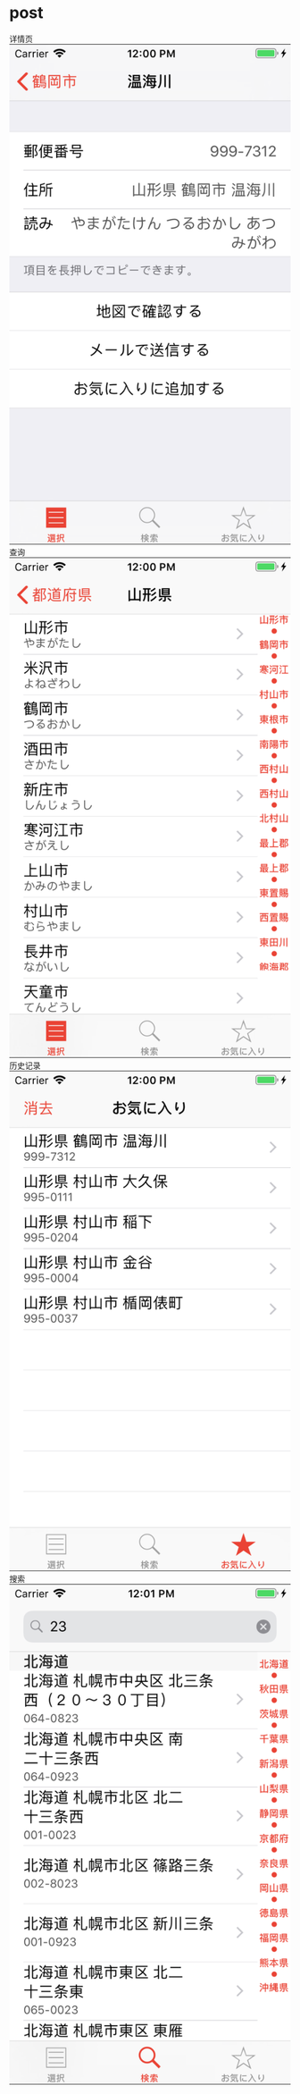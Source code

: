 # post
详情页
![Image text](https://github.com/huqinzhi/post/blob/master/Simulator%20Screen%20Shot%20-%20iPhone%207%20Plus%20-%202019-04-08%20at%2012.00.12.png)
查询
![Image text](https://github.com/huqinzhi/post/blob/master/Simulator%20Screen%20Shot%20-%20iPhone%207%20Plus%20-%202019-04-08%20at%2012.00.21.png)
历史记录
![Image text](https://github.com/huqinzhi/post/blob/master/Simulator%20Screen%20Shot%20-%20iPhone%207%20Plus%20-%202019-04-08%20at%2012.00.48.png)
搜索
![Image text](https://github.com/huqinzhi/post/blob/master/Simulator%20Screen%20Shot%20-%20iPhone%207%20Plus%20-%202019-04-08%20at%2012.01.15.png)
